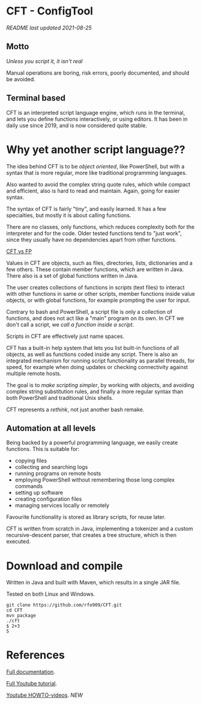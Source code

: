 
# CFT - ConfigTool

*README last updated 2021-08-25*

## Motto

*Unless you script it, it isn't real*

Manual operations are boring, risk errors, poorly documented, and should be avoided.

## Terminal based

CFT is an interpreted script language engine, which runs in the terminal, and lets you define 
functions interactively, or using editors. It has been in daily use since 2019, and is now considered
quite stable. 

# Why yet another script language??

The idea behind CFT is to be *object oriented*, like PowerShell, but with a syntax that
is more regular, more like traditional programming languages. 

Also wanted to avoid the complex string quote rules, 
which while compact and efficient, also is hard to read and maintain. Again, going for easier syntax. 

The syntax of CFT is fairly "tiny", and easily learned. It has a few specialties, but mostly it is 
about calling functions. 

There are no classes, only functions, which reduces complexity both for the interpreter and for the code.
Older tested functions tend to "just work", since they usually have no dependencies apart from other functions. 

[CFT vs FP](FP.md) 

Values in CFT are objects, such as files, directories, lists, dictionaries and a few others. These contain
member functions, which are written in Java. There also is a set of global functions written in Java.

The user creates collections of functions in *scripts* (text files) to interact with other 
functions in same or other scripts, member functions inside value objects, or with global
functions, for example prompting the user for input.

Contrary to bash and PowerShell, a script file is only a collection of functions, and does not act
like a "main" program on its own. In CFT we don't call a script, we *call a function inside a script*. 

Scripts in CFT are effectively just name spaces.

CFT has a built-in help system that lets you list built-in functions of all objects, as well as functions coded 
inside any script. There is also an integrated mechanism for running script functionality as parallel 
threads, for speed, for example when doing updates or checking connectivity against multiple remote hosts.

The goal is to *make scripting simpler*, by working with objects, and avoiding 
complex string substitution rules, and finally a more regular syntax than both PowerShell and traditional
Unix shells. 

CFT represents a *rethink*, not just another bash remake.


## Automation at all levels

Being backed by a powerful programming language, we easily create functions. This is suitable for:

- copying files
- collecting and searching logs
- running programs on remote hosts
- employing PowerShell without remembering those long complex commands
- setting up software
- creating configuration files
- managing services locally or remotely

Favourite functionality is stored as library scripts, for reuse later. 

CFT is written from scratch in Java, implementing a tokenizer and a custom recursive-descent parser,
that creates a tree structure, which is then executed.






# Download and compile

Written in Java and built with Maven, which results in a single JAR file. 

Tested on both Linux and Windows. 


```
git clone https://github.com/rfo909/CFT.git
cd CFT
mvn package
./cft
$ 2+3
5
```


# References

[Full documentation](doc/Doc.md).

[Full Youtube tutorial](https://www.youtube.com/playlist?list=PLj58HwpT4Qy80WhDBycFKxIhWFzv5WkwO).

[Youtube HOWTO-videos](https://www.youtube.com/playlist?list=PLj58HwpT4Qy-12WjM16ALnLGEyy3kxX9r). *NEW*
